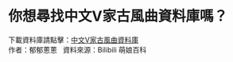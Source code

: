 # 你想尋找中文V家古風曲資料庫嗎？
下載資料庫請點擊：[中文V家古風曲資料庫](https://b614103080.github.io/ChineseV_GUFENG/)  
作者：郁郁蔥蔥  
資料來源：Bilibili 萌娘百科

